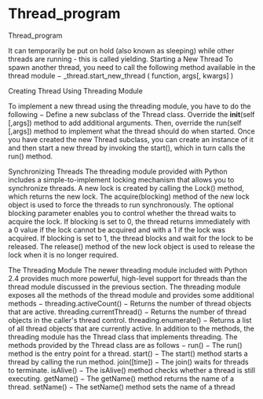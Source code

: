 # Thread_program
Thread_program


It can temporarily be put on hold (also known as sleeping) while other threads are running - this is called yielding.
Starting a New Thread
To spawn another thread, you need to call the following method available in the thread module −
_thread.start_new_thread ( function, args[, kwargs] )


Creating Thread Using Threading Module

To implement a new thread using the threading module, you have to do the following −
Define a new subclass of the Thread class.
Override the __init__(self [,args]) method to add additional arguments.
Then, override the run(self [,args]) method to implement what the thread should do when started.
Once you have created the new Thread subclass, you can create an instance of it and then start a new thread by invoking the start(),
which in turn calls the run() method.

Synchronizing Threads
The threading module provided with Python includes a simple-to-implement locking mechanism that allows you to synchronize threads. 
A new lock is created by calling the Lock() method, which returns the new lock.
The acquire(blocking) method of the new lock object is used to force the threads to run synchronously. 
The optional blocking parameter enables you to control whether the thread waits to acquire the lock.
If blocking is set to 0, the thread returns immediately with a 0 value if the lock cannot be acquired and with a 1 if the lock was acquired. 
If blocking is set to 1, the thread blocks and wait for the lock to be released.
The release() method of the new lock object is used to release the lock when it is no longer required.


The Threading Module
The newer threading module included with Python 2.4 provides much more powerful,
 high-level support for threads than the thread module discussed in the previous section.
The threading module exposes all the methods of the thread module and provides some additional methods −
threading.activeCount() − Returns the number of thread objects that are active.
threading.currentThread() − Returns the number of thread objects in the caller's thread control.
threading.enumerate() − Returns a list of all thread objects that are currently active.
In addition to the methods, the threading module has the Thread class that implements threading. The methods provided by the Thread class are as follows −
run() − The run() method is the entry point for a thread.
start() − The start() method starts a thread by calling the run method.
join([time]) − The join() waits for threads to terminate.
isAlive() − The isAlive() method checks whether a thread is still executing.
getName() − The getName() method returns the name of a thread.
setName() − The setName() method sets the name of a thread